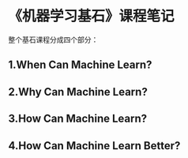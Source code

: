 # 《机器学习基石》课程笔记
整个基石课程分成四个部分：
## 1\.When Can Machine Learn?
## 2\.Why Can Machine Learn?
## 3\.How Can Machine Learn?
## 4\.How Can Machine Learn Better?
